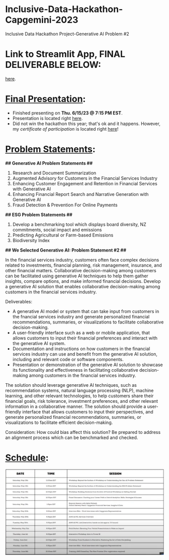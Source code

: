 # Inclusive-Data-Hackathon-Capgemini-2023
Inclusive Data Hackathon Project-Generative AI Problem #2

# Link to Streamlit App, FINAL DELIVERABLE BELOW:
[here](https://inclusive-data-hackathon-2023.streamlit.app/).

# <ins>Final Presentation</ins>:
* Finished presenting on **Thu. 6/15/23 @ 7:15 PM EST**.
* Presentation is located right [here](https://github.com/tomalex389/Inclusive-Data-Hackathon-Capgemini-2023/blob/8da1a82aded1e5461740bdf450df01de61714132/GenerativeAI%20Problem%202.pdf).
* Did not win the hackathon this year; that's ok and it happens. However, my *certificate of participation* is located right [here](https://github.com/tomalex389/Inclusive-Data-Hackathon-Capgemini-2023/blob/dfce79ef45696833f5c803d814e4dc8a50ba2874/Tom%20Alex.png)!

# <ins>Problem Statements</ins>:

**## Generative AI Problem Statements ##**
1. Research and Document Summarization
2. Augmented Advisory for Customers in the Financial Services Industry
3. Enhancing Customer Engagement and Retention in Financial Services with Generative AI
4. Enhancing Financial Report Search and Narrative Generation with Generative AI
5. Fraud Detection & Prevention For Online Payments

**## ESG Problem Statements ##**
1. Develop a benchmarking tool which displays board diversity, NZ commitments, social impact and emissions
2. Predicting Agricultural or Farm-based Emissions
3. Biodiversity Index</s>

**## We Selected Generative AI: Problem Statement #2 ##**

In the financial services industry, customers often face complex decisions related to investments, financial planning, risk management, insurance, and other financial matters. Collaborative decision-making among customers can be facilitated using generative AI techniques to help them gather insights, compare options, and make informed financial decisions.
Develop a generative AI solution that enables collaborative decision-making among customers in the financial services industry.

Deliverables:
* A generative AI model or system that can take input from customers in the fnancial services industry and generate personalized financial recommendations, summaries, or visualizations to facilitate collaborative decision-making.
* A user-friendly interface such as a web or mobile application, that allows customers to input their financial preferences and interact with the generative AI system.
* Documentation and instructions on how customers in the financial services industry can use and benefit from the generative AI solution, including and relevant code or software components.
* Presentation or demonstration of the generative AI solution to showcase its functionality and effectiveness in facilitating collaborative decision-making among customers in the financial services industry.

The solution should leverage generative AI techniques, such as recommendation systems, natural language processing (NLP), machine learning, and other relevant technologies, to help customers share their financial goals, risk tolerance, investment preferences, and other relevant information in a collaborative manner. The solution should provide a user-friendly interface that allows customers to input their perspectives, and generate personalized financial recommendations, summaries, or visualizations to facilitate efficient decision-making. 

Consideration:
How could bias affect this solution? Be prepared to address an alignment process which can be benchmarked and checked.

# <ins>Schedule</ins>:
![image](https://github.com/tomalex389/Inclusive-Data-Hackathon-Capgemini-2023/blob/806dba457659273bbd219283223c12e9e0324c99/inclusive%20data%20hackathon%202023%20schedule.png)
